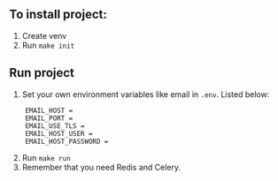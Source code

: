 ## To install project:
1. Create venv
2. Run `make init`

## Run project
1. Set your own environment variables like email in `.env`. Listed below:
```
    EMAIL_HOST = 
    EMAIL_PORT = 
    EMAIL_USE_TLS = 
    EMAIL_HOST_USER = 
    EMAIL_HOST_PASSWORD = 
```
2. Run `make run`
3. Remember that you need Redis and Celery.